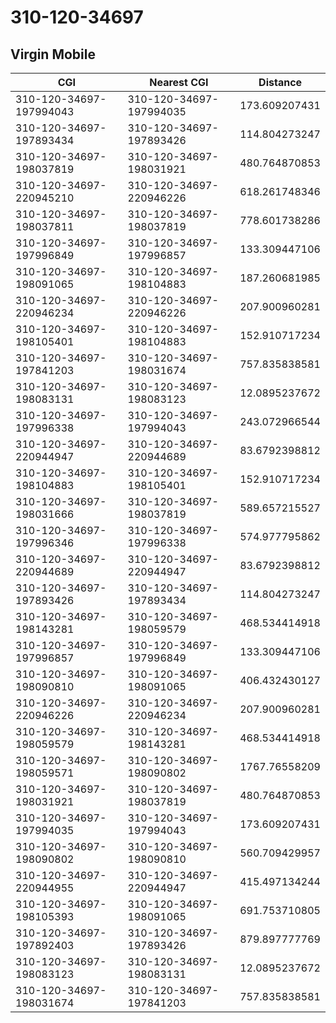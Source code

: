 # 310-120-34697
## Virgin Mobile


| CGI | Nearest CGI | Distance |
|-----|-------------|----------|
| 310-120-34697-197994043 | 310-120-34697-197994035 | 173.609207431 |
| 310-120-34697-197893434 | 310-120-34697-197893426 | 114.804273247 |
| 310-120-34697-198037819 | 310-120-34697-198031921 | 480.764870853 |
| 310-120-34697-220945210 | 310-120-34697-220946226 | 618.261748346 |
| 310-120-34697-198037811 | 310-120-34697-198037819 | 778.601738286 |
| 310-120-34697-197996849 | 310-120-34697-197996857 | 133.309447106 |
| 310-120-34697-198091065 | 310-120-34697-198104883 | 187.260681985 |
| 310-120-34697-220946234 | 310-120-34697-220946226 | 207.900960281 |
| 310-120-34697-198105401 | 310-120-34697-198104883 | 152.910717234 |
| 310-120-34697-197841203 | 310-120-34697-198031674 | 757.835838581 |
| 310-120-34697-198083131 | 310-120-34697-198083123 | 12.0895237672 |
| 310-120-34697-197996338 | 310-120-34697-197994043 | 243.072966544 |
| 310-120-34697-220944947 | 310-120-34697-220944689 | 83.6792398812 |
| 310-120-34697-198104883 | 310-120-34697-198105401 | 152.910717234 |
| 310-120-34697-198031666 | 310-120-34697-198037819 | 589.657215527 |
| 310-120-34697-197996346 | 310-120-34697-197996338 | 574.977795862 |
| 310-120-34697-220944689 | 310-120-34697-220944947 | 83.6792398812 |
| 310-120-34697-197893426 | 310-120-34697-197893434 | 114.804273247 |
| 310-120-34697-198143281 | 310-120-34697-198059579 | 468.534414918 |
| 310-120-34697-197996857 | 310-120-34697-197996849 | 133.309447106 |
| 310-120-34697-198090810 | 310-120-34697-198091065 | 406.432430127 |
| 310-120-34697-220946226 | 310-120-34697-220946234 | 207.900960281 |
| 310-120-34697-198059579 | 310-120-34697-198143281 | 468.534414918 |
| 310-120-34697-198059571 | 310-120-34697-198090802 | 1767.76558209 |
| 310-120-34697-198031921 | 310-120-34697-198037819 | 480.764870853 |
| 310-120-34697-197994035 | 310-120-34697-197994043 | 173.609207431 |
| 310-120-34697-198090802 | 310-120-34697-198090810 | 560.709429957 |
| 310-120-34697-220944955 | 310-120-34697-220944947 | 415.497134244 |
| 310-120-34697-198105393 | 310-120-34697-198091065 | 691.753710805 |
| 310-120-34697-197892403 | 310-120-34697-197893426 | 879.897777769 |
| 310-120-34697-198083123 | 310-120-34697-198083131 | 12.0895237672 |
| 310-120-34697-198031674 | 310-120-34697-197841203 | 757.835838581 |
